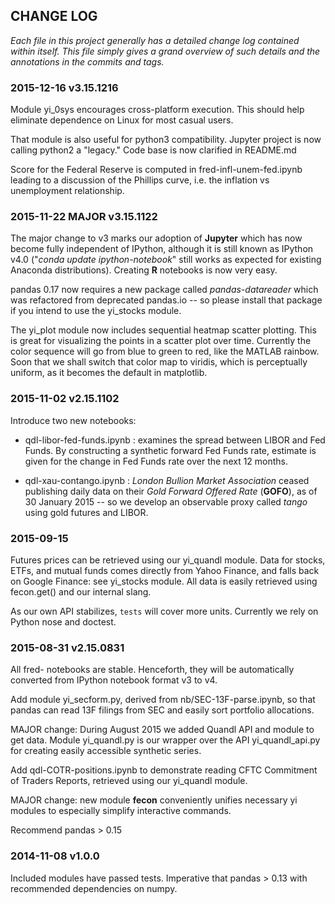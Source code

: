 ## CHANGE LOG 

*Each file in this project generally has a detailed change log contained 
within itself. This file simply gives a grand overview of such details 
and the annotations in the commits and tags.*

### 2015-12-16 v3.15.1216

Module yi_0sys encourages cross-platform execution.
This should help eliminate dependence on Linux 
for most casual users.

That module is also useful for python3 compatibility.
Jupyter project is now calling python2 a "legacy."
Code base is now clarified in README.md 

Score for the Federal Reserve is computed 
in fred-infl-unem-fed.ipynb
leading to a discussion of the Phillips curve,
i.e. the inflation vs unemployment relationship.

### 2015-11-22 MAJOR v3.15.1122

The major change to v3 marks our adoption of **Jupyter** 
which has now become fully independent of IPython, 
although it is still known as IPython v4.0 
("*conda update ipython-notebook*" still works 
as expected for existing Anaconda distributions). 
Creating **R** notebooks is now very easy.

pandas 0.17 now requires a new package 
called *pandas-datareader* which was refactored from 
deprecated pandas.io -- so please install that package 
if you intend to use the yi_stocks module.

The yi_plot module now includes sequential heatmap 
scatter plotting. This is great for visualizing the 
points in a scatter plot over time. Currently 
the color sequence will go from blue to green to 
red, like the MATLAB rainbow. Soon that we shall 
switch that color map to viridis, which is perceptually uniform, 
as it becomes the default in matplotlib.

### 2015-11-02 v2.15.1102

Introduce two new notebooks:

- qdl-libor-fed-funds.ipynb : examines the spread between LIBOR 
and Fed Funds. By constructing a synthetic forward Fed Funds 
rate, estimate is given for the change in Fed Funds rate over the 
next 12 months.

- qdl-xau-contango.ipynb : *London Bullion Market Association* 
ceased publishing daily data on their *Gold Forward Offered Rate* (**GOFO**), 
as of 30 January 2015 -- so we develop an observable proxy called *tango* 
using gold futures and LIBOR. 

### 2015-09-15 

Futures prices can be retrieved using our yi_quandl module. 
Data for stocks, ETFs, and mutual funds comes directly from Yahoo Finance, 
and falls back on Google Finance: see yi_stocks module.
All data is easily retrieved using fecon.get() and our internal slang.

As our own API stabilizes, `tests` will cover more units. 
Currently we rely on Python nose and doctest.

### 2015-08-31 v2.15.0831 

All fred- notebooks are stable. 
Henceforth, they will be automatically converted 
from IPython notebook format v3 to v4.

Add module yi_secform.py, derived from nb/SEC-13F-parse.ipynb, 
so that pandas can read 13F filings from SEC and easily 
sort portfolio allocations.

MAJOR change: During August 2015 we added Quandl API and module to get data.
Module yi_quandl.py is our wrapper over the API yi_quandl_api.py 
for creating easily accessible synthetic series. 

Add qdl-COTR-positions.ipynb to demonstrate reading CFTC 
Commitment of Traders Reports, retrieved using our yi_quandl module.

MAJOR change: new module **fecon** conveniently unifies necessary 
yi modules to especially simplify interactive commands.

Recommend pandas > 0.15 


### 2014-11-08 v1.0.0

Included modules have passed tests. Imperative that pandas > 0.13 
with recommended dependencies on numpy.
 

